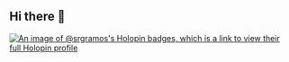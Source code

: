 ## Hi there 👋

<!--
**SRG-RAMOS/SRG-RAMOS** is a ✨ _special_ ✨ repository because its `README.md` (this file) appears on your GitHub profile.

Here are some ideas to get you started:

- 🔭 I’m currently working on ...
- 🌱 I’m currently learning ...
- 👯 I’m looking to collaborate on ...
- 🤔 I’m looking for help with ...
- 💬 Ask me about ...
- 📫 How to reach me: ...
- 😄 Pronouns: ...![Imagen de WhatsApp 2025-09-26 a las 13 36 52_8331798a](https://github.com/user-attachments/assets/c010f506-1d17-4237-a181-c2a5cb6954bc)

- ⚡ Fun fact: ...
-->
[![An image of @srgramos's Holopin badges, which is a link to view their full Holopin profile](https://holopin.me/srgramos)](https://holopin.io/@srgramos)
